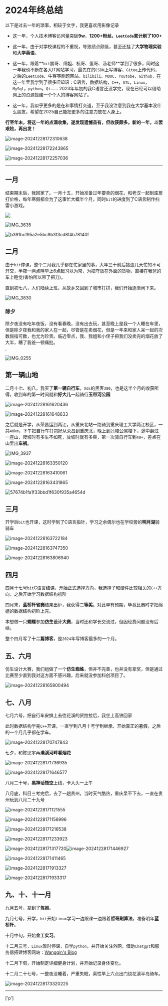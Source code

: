 # 2024年终总结

以下是过去一年的琐事，相较于文字，我更喜欢用影像记录

- 这一年，个人技术博客访问量突破**9w**，**1200+**粉丝，`LeetCode`累计刷了**100+**


- 这一年，由于对学校课程的不重视，导致绩点颇低，甚至还挂了**大学物理实验**和**大学英语**。


- 这一年，跟着**`bit`鹏哥、绵姐、杭哥、蛋哥、汤老师**学到了很多，同时这一年我也不断在各大IT网站学习，最先在的`CSDN`上写博客、`Gitee`上传代码，之后的`LeetCode`、牛客等刷题网站，`bilibili`、`MOOC`、`Youtobe`、`Github`，在这一年里我学到了很多IT知识：C语言，数据结构，`C++`，`STL`，`Linux`，`MySql`，`python`，`Qt`…… 2023年年初的我C语言还没学完，现在已经可以借助网上的资源搭建一个个人的博客网站了。


- 这一年，我似乎更多的是在和事情打交道，至于我没注意到我在大学基本没什么朋友，希望在2025自己能把更多的注意力放在人身上。


**行至年末，将这一年的点滴收集，遂发现遗憾虽有，但收获颇多。新的一年，斗罢艰险，再出发！**

![image-20241228172310638](./image-20241228172310638.png)

![image-20241228172243865](./image-20241228172243865.png)

![image-20241228172257036](./image-20241228172257036.png)

------

## 一月

结束期末后，我回家了。一月十五，开始准备过年要卖的烟花，和老汉一起到库房打价格，每年寒假都会为了这事忙大概半个月，同时`bit`的进度到了C语言制作扫雷小游戏。 

![](./IMG_0152.jpg)

![IMG_3635](./IMG_3635-1735372822565-5.JPG)

![b391bcf95a2e5bc9b3f3cd8f4b78140f](./b391bcf95a2e5bc9b3f3cd8f4b78140f.png)

## 二月

由于`bit`停课，整个二月我几乎都在忙家里的事，大年三十前后接连几天忙的不可开交，半夜一两点睡早上6点起习以为常，为把守放在外面的货物，直接在我爸的车上睡觉(害怕所以带了把刀)。

直到初七八，人们陆续上班，从故乡又回到了城市打拼，我们开始逐渐闲下来。

![IMG_3830](./IMG_3830-1735372898703-11.JPG)

### 除夕

除夕夜没有吃年夜饭，没有看春晚，没有出去玩，甚至晚上是我一个人睡在车里，但是除夕夜我和我的家人在一起，尽管是在卖烟花，但是一年来和家人呆一起的次数屈指可数，也尤为珍贵。临近零点，我、我姐和小侄子把我们没卖完的烟花放了大半，糟了我爸一顿痛批。

<img src="./IMG_0166(1).jpg" style="zoom:25%;" />

![IMG_0255](./IMG_0255-1735372869596-8.JPG)

## 第一辆山地

二月十七、初八，我买了**第一辆自行车**，`Xds`的黑客`380`，也是这半个月的收获所得，收到车的第一时间就和**好大儿**一起骑行**玉带河公园**

![image-20241228161620436](./image-20241228161620436.png)

![image-20241228161648633](./image-20241228161648633.png)

之后就是开学，从荣昌运到两江，从重庆北站一路骑到重庆理工大学两江校区，一共`40km`，下午把自行车打包好从荣昌到重庆北，晚上到`21`幢公寓楼下，途中翻过一座山，爬坡时有多生不如死，放坡时就有多爽，第一次骑自行车到`40+`，差点在山里出**车祸**。

![IMG_3937](./IMG_3937.JPG)

![image-20241228163350120](./image-20241228163350120.png)

![image-20241228163410061](./image-20241228163410061.png)

![image-20241228163431865](./image-20241228163431865.png)

![57674b1fa1f33bbd1f630f935a4654d](./57674b1fa1f33bbd1f630f935a4654d.jpg)

## 三月

开学后`bit`也开课，这时学到了C语言指针，学习之余偶尔也在学校旁的**明月湖**骑骑车

![image-20241228163722184](./image-20241228163722184.png)

![image-20241228163747350](./image-20241228163747350.png)

![image-20241228163806940](./image-20241228163806940.png)

## 四月

四月十七号`bit`C语言结课，开始正式选择方向，我选择了和硬件比较相关的`C++`方向，之后开始学习数据结构初阶

四月末，**蓝桥杯省赛**结果出炉，我获得**二等奖**。对此早有预期，毕竟比赛时才把绵姐的数据结构初阶上完。

本想做一只**蝴蝶**参加**仿生设计大赛**，当时还和学长交流过，但因经费问题没有后续。

整个四月写了**十二篇博客**，是`2024`年写博客最多的一个月。

## 五、六月

仿生设计大赛，我们组做了一个**仿生蜘蛛**，但并不完善，也并没有拿奖，但是通过比赛至少直到我对这方面不感兴趣，后来就没参加科创项目了。

![image-20241228165800494](./image-20241228165800494.png)

## 七、八月

七月六号，把自行车安排上去往花溪的货拉拉后，我坐上高铁回家

此时数据结构学完`C++`开课，一直学到八月十号学到继承，开始真正的暑假，之后的一个月几乎都在学车。

![image-20241228170747843](./image-20241228170747843.png)

七夕，和陈思宇再**濑溪河畔看烟花**

![image-20241228171736935](./image-20241228171736935.png)

![image-20241228171646577](./image-20241228171646577.png)

八月二十号，**黑神话悟空**上线，卡大头一上午

八月底，科目三考完后，去了一趟贵州，当时天气酷热，重庆呆不下去，一直在贵州玩到八月二十九号

![image-20241228171121555](./image-20241228171121555.png)

![image-20241228171156996](./image-20241228171156996.png)

![image-20241228171216538](./image-20241228171216538.png)

![image-20241228171233923](./image-20241228171233923.png)

![image-20241228171317720](./image-20241228171317720.png)![image-20241228171446927](./image-20241228171446927.png)

![image-20241228171411465](./image-20241228171411465.png)

![image-20241228171913327](./image-20241228171913327.png)

![image-20241228171933317](./image-20241228171933317.png)

## 九、十、十一月

九月五号，拿到了**驾照**。

九月七号，开学，`bit`开始`Linux`学习一边跟课一边跟着**哲哥刷算法**，准备明年**蓝桥杯**。

十月中旬，开始**金工实习**。

十二月三号，`Linux`暂时停课，自学`python`，并开始关注外网，借助`Chatgpt`和服务器搭建博客网站：[Wangqin's Blog](http://124.220.133.96/)

十二月下旬，开始制定详细健身计划，并开始记录身体变化。

十二月二十七号，一整夜没睡着，严重失眠，索性早上六点出门绕花溪半岛骑车。

![image-20241228173320225](./image-20241228173320225.png)

------

['p']

